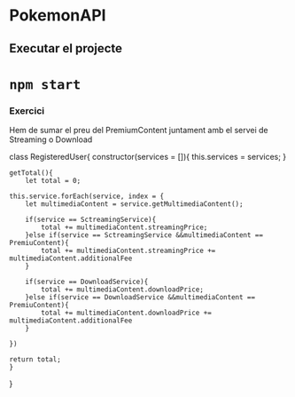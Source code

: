 # PokemonAPI

## Executar el projecte

# `npm start`


### Exercici

Hem de sumar el preu del PremiumContent juntament amb el servei de Streaming o Download

class RegisteredUser{
    constructor(services = []){
        this.services = services;
    }

    getTotal(){
        let total = 0;

    this.service.forEach(service, index = {
        let multimediaContent = service.getMultimediaContent();

        if(service == SctreamingService){
            total += multimediaContent.streamingPrice;
        }else if(service == SctreamingService &&multimediaContent == PremiuContent){
            total += multimediaContent.streamingPrice += multimediaContent.additionalFee
        }

        if(service == DownloadService){
            total += multimediaContent.downloadPrice;
        }else if(service == DownloadService &&multimediaContent == PremiuContent){
            total += multimediaContent.downloadPrice += multimediaContent.additionalFee
        }
        
    })

    return total;
    }


}